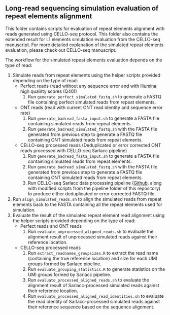 ## Long-read sequencing simulation evaluation of repeat elements alignment 

This folder contains scripts for evaluation of repeat elements alignment with reads generated using CELLO-seq protocol.
This folder also contains the extended result for L1 elements simulation evaluation from the CELLO-seq manuscript. 
For more detailed explanation of the simulated repeat elements evaluation, please check out CELLO-seq manuscript.

The workflow for the simulated repeat elements evaluation depends on the type of read:

1. Simulate reads from repeat elements using the helper scripts provided depending on the type of read:
   * Perfect reads (read without any sequence error and with Illumina high qualirty scores (Q40))
       1. Run `generate_perfect_simulated_fastq.sh` to generate a FASTQ file containing perfect simulated reads from repeat elements. 
   * ONT reads (read with current ONT read identity and sequence error rate)
       1. Run `generate_badread_fasta_input.sh` to generate a FASTA file containing simulated reads from repeat elements.
       2. Run `generate_badread_simulated_fastq.sh` with the FASTA file generated from previous step to generate a FASTQ file containing ONT simulated reads from repeat elements.
   * CELLO-seq processed reads (Deduplicated or error corrected ONT reads processed with CELLO-seq Sarlacc pipeline)
       1. Run `generate_badread_fasta_input.sh` to generate a FASTA file containing simulated reads from repeat elements.
       2. Run `generate_badread_simulated_fastq.sh` with the FASTA file generated from previous step to generate a FASTQ file containing ONT simulated reads from repeat elements.
       3. Run CELLO-seq Sarlacc data processing pipeline ([Github](https://github.com/MarioniLab/CELLOseq), along with modified scripts from the pipeline folder of this repository) to produce either deduplicated or error corrected FASTQ file.
2. Run `align_simulated_reads.sh` to align the simulated reads from repeat elements back to the FASTA containing all the repeat elements used for simulation. 
3. Evaluate the result of the simulated repeat element read alignment using the helper scripts provided depending on the type of read:
   * Perfect reads and ONT reads
       1. Run `evaluate_unprocessed_aligned_reads.sh` to evaluate the alignment result of unprocessed simulated reads against their reference location.
   * CELLO-seq processed reads 
       1. Run `extract_readnames_groupsizes.R` to extract the read name (containing the true reference location) and size for each UMI groups formed by Sarlacc pipeline.
       2. Run `evaluate_grouping_statistics.R` to generate statistics on the UMI groups formed by Sarlacc pipeline.
       1. Run `evaluate_processed_aligned_reads.sh` to evaluate the alignment result of Sarlacc-processed simulated reads against their reference location.
       2. Run `evaluate_processed_aligned_read_identities.sh` to evaluate the read identity of Sarlacc-processed simulated reads against their reference sequence based on the sequence alignment.
